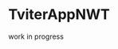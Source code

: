 # TviterAppNWT
work in progress
<a href="http://github.com/domkris/files/blob/master/Screenshot%20(70).png"></a>
